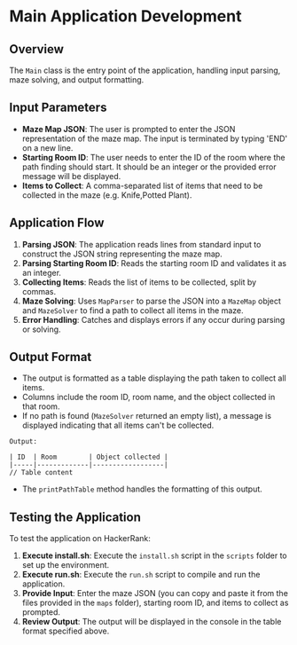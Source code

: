 # Main Application Development

## Overview

The `Main` class is the entry point of the application, handling input parsing, maze solving, and output formatting.

## Input Parameters

- **Maze Map JSON**: The user is prompted to enter the JSON representation of the maze map. 
The input is terminated by typing 'END' on a new line.
- **Starting Room ID**: The user needs to enter the ID of the room where the path finding should start. 
It should be an integer or the provided error message will be displayed.
- **Items to Collect**: A comma-separated list of items that need to be collected in the maze (e.g. Knife,Potted Plant).

## Application Flow

1. **Parsing JSON**: The application reads lines from standard input
to construct the JSON string representing the maze map.
2. **Parsing Starting Room ID**: Reads the starting room ID and validates it as an integer.
3. **Collecting Items**: Reads the list of items to be collected, split by commas.
4. **Maze Solving**: Uses `MapParser` to parse the JSON into a `MazeMap` object
and `MazeSolver` to find a path to collect all items in the maze.
5. **Error Handling**: Catches and displays errors if any occur during parsing or solving.

## Output Format

- The output is formatted as a table displaying the path taken to collect all items.
- Columns include the room ID, room name, and the object collected in that room.
- If no path is found (`MazeSolver` returned an empty list),
a message is displayed indicating that all items can't be collected.

```plaintext
Output:

| ID  | Room        | Object collected |
|-----|-------------|------------------|
// Table content
```

- The `printPathTable` method handles the formatting of this output.

## Testing the Application

To test the application on HackerRank:
1. **Execute install.sh**: Execute the `install.sh` script in the `scripts` folder to set up the environment.
2. **Execute run.sh**: Execute the `run.sh` script to compile and run the application.
3. **Provide Input**: Enter the maze JSON (you can copy and paste it from the files provided in the `maps` folder), starting room ID, and items to collect as prompted.
4. **Review Output**: The output will be displayed in the console in the table format specified above.
